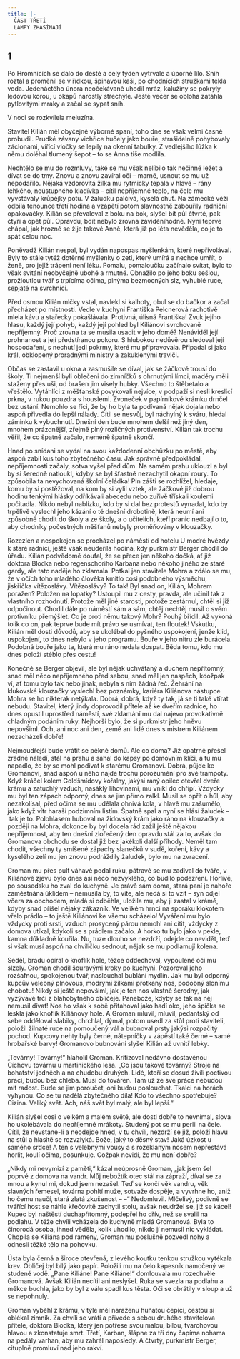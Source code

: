 ```yaml
---
title: |-
  ČÁST TŘETÍ
  LAMPY ZHASÍNAJÍ
---
```


## 1

Po Hromnicích se dalo do deště a celý týden vytrvale a úporně lilo. Sníh roztál a proměnil se v řídkou, špinavou kaši, po chodnících stružkami tekla voda. Jedenáctého února neočekávaně uhodil mráz, kalužiny se pokryly ledovou korou, u okapů narostly střechýle. Ještě večer se obloha zatáhla pytlovitými mraky a začal se sypat sníh.

V noci se rozkvílela meluzína.

Stavitel Kilián měl obyčejně výborné spaní, toho dne se však velmi časně probudil. Prudké závany vichřice hučely jako bouře, strašidelně pohybovaly záclonami, vířící vločky se lepily na okenní tabulky. Z vedlejšího lůžka k němu doléhal tlumený šepot – to se Anna tiše modlila.

Nechtělo se mu do rozmluvy, také se mu však nelíbilo tak nečinně ležet a dívat se do tmy. Znovu a znovu zavíral oči – marně, usnout se mu už nepodařilo. Nějaká vzdorovitá žilka mu rytmicky tepala v hlavě – rány lehkého, neústupného kladívka – cítil nepříjemné teplo, na čele mu vyvstávaly krůpějky potu. V žaludku palčivá, kyselá chuť. Na zámecké věži odbila tenounce třetí hodina a vzápětí potom slavnostně zabouřily radniční opakovačky. Kilián se převaloval z boku na bok, slyšel bít půl čtvrté, pak čtyři a opět půl. Opravdu, bdít nebylo zrovna záviděníhodné. Nyní teprve chápal, jak hrozně se žije takové Anně, která již po léta nevěděla, co je to spát celou noc.

Poněvadž Kilián nespal, byl vydán napospas myšlenkám, které nepřivolával. Byly to stále tytéž dotěrné myšlenky o zeti, který umírá a nechce umřít, o ženě, pro jejíž trápení není léku. Pomalu, pomaloučku začínalo svítat, bylo to však svítání neobyčejně ubohé a rmutné. Obnažilo po jeho boku sešlou, prožloutlou tvář s trpícíma očima, plnýma bezmocných slz, vyhublé ruce, sepjaté na svrchnici.

Před osmou Kilián mlčky vstal, navlekl si kalhoty, obul se do bačkor a začal přecházet po místnosti. Vedle v kuchyni Františka Pelcnerová rachotivě mlela kávu a stařecky pokašlávala. Protivná, úlisná Františka! Zvuk jejího hlasu, každý její pohyb, každý její pohled byl Kiliánovi svrchovaně nepříjemný. Proč zrovna ta se musila usadit v jeho domě? Nenáviděl její prohnanost a její předstíranou pokoru. S hlubokou nedůvěrou sledoval její hospodaření, s nechutí jedl pokrmy, které mu připravovala. Připadal si jako král, obklopený proradnými ministry a zakuklenými traviči.

Občas se zastavil u okna a zasmušile se díval, jak se žáčkové trousí do školy. Ti nejmenší byli oblečeni do zimníčků s ohrnutými límci, maděry měli staženy přes uši, od brašen jim visely hubky. Všechno to štěbetalo a vřeštělo. Vytáhlíci z měšťanské povykovali nejvíce, v podpaží si nesli kreslicí prkna, v rukou pouzdra s houslemi. Zvoneček v papírníkové krámku drnčel bez ustání. Nemohlo se říci, že by ho byla ta podívaná nějak dojala nebo aspoň přivedla do lepší nálady. Cítil se nesvůj, byl náchylný k sváru, hledal záminku k vybuchnutí. Dnešní den bude mnohem delší než jiný den, mnohem prázdnější, zřejmě plný rozličných protivenství. Kilián tak trochu věřil, že co špatně začalo, neméně špatně skončí.

Hned po snídani se vydal na svou každodenní obchůzku po městě, aby aspoň zabil kus toho zbytečného času. Jak správně předpokládal, nepříjemnosti začaly, sotva vyšel před dům. Na samém prahu uklouzl a byl by si šeredně natloukl, kdyby se byl šťastně nezachytil okapní roury. To způsobila ta nevychovaná školní čeládka! Pln zášti se rozhlížel, hledaje, komu by si postěžoval, na kom by si vylil vztek, ale žáčkové již dobrou hodinu tenkými hlásky odříkávali abecedu nebo zuřivě třískali koulemi počitadla. Nikdo nebyl nablízku, kdo by si dal bez protestů vynadat, kdo by trpělivě vyslechl jeho kázání o té dnešní drobotině, která neumí ani způsobně chodit do školy a ze školy, a o učitelích, kteří pranic nedbají o to, aby chodníky počestných měšťanů nebyly proměňovány v klouzačky.

Rozezlen a nespokojen se procházel po náměstí od hotelu U modré hvězdy k staré radnici, ještě však neudeřila hodina, kdy purkmistr Berger chodil do úřadu. Kilián podvědomě doufal, že se přece jen někoho dočká, ať již doktora Blodka nebo regenschoriho Karbana nebo někoho jiného ze staré gardy, ale tato naděje ho zklamala. Potkal jen stavitele Mohra a zdálo se mu, že v očích toho mladého člověka kmitlo cosi podobného výsměchu, jiskřička vítězoslávy. Vítězoslávy? To tak! Byl snad on, Kilián, Mohrem poražen? Položen na lopatky? Ustoupil mu z cesty, pravda, ale učinil tak z vlastního rozhodnutí. Protože měl jiné starosti, protože zestárnul, chtěl si již odpočinout. Chodil dále po náměstí sám a sám, chtěj nechtěj musil o svém protivníku přemýšlet. Co je proti němu takový Mohr? Pouhý břídil. Až vykoná tolik co on, pak teprve bude mít právo se usmívat, ten floutek! Vskutku, Kilián měl dosti důvodů, aby se ukolébal do pyšného uspokojení, jenže klid, uspokojení, to dnes nebylo v jeho programu. Bouře v jeho nitru zle burácela. Podobná bouře jako ta, která mu ráno nedala dospat. Běda tomu, kdo mu dnes položí stéblo přes cestu!

Konečně se Berger objevil, ale byl nějak uchvátaný a duchem nepřítomný, snad měl něco nepříjemného před sebou, snad měl jen naspěch, kdožpak ví, ať tomu bylo tak nebo jinak, nebyla s ním žádná řeč. Žehrání na klukovské klouzačky vyslechl bez poznámky, kariéra Kiliánova nástupce Mohra se ho nikterak netýkala. Dobrá, dobrá, když ty tak, já se ti také vtírat nebudu. Stavitel, který jindy doprovodil přítele až ke dveřím radnice, ho dnes opustil uprostřed náměstí, své zklamání mu dal najevo provokativně chladným podáním ruky. Nejhorší bylo, že si purkmistr jeho hněvu nepovšiml. Och, ani noc ani den, země ani lidé dnes s mistrem Kiliánem nezacházeli dobře!

Nejmoudřejší bude vrátit se pěkně domů. Ale co doma? Již opatrně přešel zrádné náledí, stál na prahu a sahal do kapsy po domovním klíči, a tu mu napadlo, že by se mohl podívat k starému Gromanovi. Dobrá, půjde ke Gromanovi, snad aspoň u něho najde trochu porozumění pro své trampoty. Když kráčel kolem Goldšmídovy kořalny, jakýsi raný opilec otevřel dveře krámu a zatuchlý vzduch, nasáklý lihovinami, mu vnikl do chřípí. Vždycky mu byl ten zápach odporný, dnes se jím přímo zalkl. Musil se opřít o hůl, aby nezakolísal, před očima se mu udělala ohnivá kola, v hlavě mu zašumělo, jako když vítr haraší podzimním listím. Špatně spal a nyní se hlásí žaludek – tak je to. Polohlasem huboval na židovský krám jako ráno na klouzačky a později na Mohra, dokonce by byl docela rád zažil ještě nějakou nepříjemnost, aby ten dnešní zlořečený den opravdu stál za to, avšak do Gromanova obchodu se dostal již bez jakékoli další příhody. Neměl tam chodit, všechny ty smíšené zápachy slanečků v sudě, koření, kávy a kyselého zelí mu jen znovu podráždily žaludek, bylo mu na zvracení.

Groman mu přes pult váhavě podal ruku, pátravě se mu zadíval do tváře, v Kiliánově zjevu bylo dnes asi něco nezvyklého, co budilo podezření. Horlivě, po sousedsku ho zval do kuchyně. Je právě sám doma, stará paní je nahoře zaměstnána úklidem – nemusila by, to víte, ale nedá si to vzít – syn odjel včera za obchodem, mladá si odběhla, uložila mu, aby ji zastal v krámě, kdyby snad přišel nějaký zákazník. Ve velikém hrnci na sporáku klokotem vřelo prádlo – to ještě Kiliánovi ke všemu scházelo! Vyváření mu bylo vždycky proti srsti, vzduch prosycený párou nemohl ani cítit, vždycky z domova utíkal, kdykoli se s prádlem začalo. A horko tu bylo jako v pekle, kamna důkladně kouřila. Nu, tuze dlouho se nezdrží, odejde co nevidět, teď si však musí aspoň na chviličku sednout, nějak se mu podlamují kolena.

Seděl, bradu opíral o knoflík hole, těžce oddechoval, vypoulené oči mu slzely. Groman chodil šouravými kroky po kuchyni. Pozoroval jeho rozšafnou, spokojenou tvář, naslouchal bublání mydlin. Jak mu byl odporný kupcův velebný plnovous, modrými žilkami protkaný nos, podobný slonímu chobotu! Nikdy si ještě nepovšiml, jak je ten nos vlastně šeredný, jak vyzývavě trčí z blahobytného obličeje. Panebože, kdyby se tak na něj nemusil dívat! Nos ho však k sobě přitahoval jako hadí oko, jeho špička se leskla jako knoflík Kiliánovy hole. A Groman mluvil, mluvil, pedantský od sebe odděloval slabiky, chrchlal, dýmal, potom usedl za stůl proti staviteli, položil žilnaté ruce na pomoučený vál a bubnoval prsty jakýsi rozpačitý pochod. Kupcovy nehty byly černé, nátepníčky v zápěstí také černé – samé hrobařské barvy! Gromanovo bubnování slyšel Kilián až uvnitř lebky.

„Továrny! Továrny!“ hlaholil Groman. Kritizoval nedávno dostavěnou Cíchovu továrnu u martinického lesa. „Co jsou takové továrny? Stroje na bohatství jedněch a na chudobu druhých. Lidé, kteří se dosud živili poctivou prací, budou bez chleba. Musí do továren. Tam už ze své práce nebudou mít radost. Bude se jim poroučet, oni budou poslouchat. Tkalci na horách vyhynou. Co se tu nadělá zbytečného díla! Kdo to všechno spotřebuje? Cizina. Veliký svět. Ach, náš svět byl malý, ale byl lepší.“

Kilián slyšel cosi o velkém a malém světě, ale dosti dobře to nevnímal, slova ho ukolébávala do nepříjemné mrákoty. Studený pot se mu perlil na čele. Cítil, že nevstane-li a neodejde hned, v tu chvíli, nezdrží se již, položí hlavu na stůl a hlasitě se rozvzlyká. Bože, jaký to děsný stav! Jaká úzkost u samého srdce! A ten s velebnými vousy a s rozeklaným nosem nepřestává horlit, koulí očima, posunkuje. Cožpak nevidí, že mu není dobře?

„Nikdy mi nevymizí z paměti,“ kázal neúprosně Groman, „jak jsem šel poprvé z domova na vandr. Můj nebožtík otec stál na zápraží, díval se za mnou a kynul mi, dokud jsem nezašel. Teď se končí věk vandru, věk slavných řemesel, továrna pohltí muže, sotvaže dospěje, a vyvrhne ho, aniž ho čemu naučí, stará zlatá zkušenost – –“ Nedomluvil. Mlčelivý, podivně se tvářící host se náhle křečovitě zachytil stolu, avšak neudržel se, již se kácel! Kupec byl naštěstí duchapřítomný, podepřel ho dřív, než se svalil na podlahu. V téže chvíli vcházela do kuchyně mladá Gromanová. Byla to činorodá osoba, ihned věděla, kolik uhodilo, nikdo jí nemusil nic vykládat. Chopila se Kiliána pod rameny, Groman mu poslušně pozvedl nohy a odnesli těžké tělo na pohovku.

Ústa byla černá a široce otevřená, z levého koutku tenkou stružkou vytékala krev. Obličej byl bílý jako papír. Položili mu na čelo kapesník namočený ve studené vodě. „Pane Kiliáne! Pane Kiliáne!“ domlouvala mu rozechvěle Gromanová. Avšak Kilián necítil ani neslyšel. Ruka se svezla na podlahu a měkce buchla, jako by byl z válu spadl kus těsta. Oči se obrátily v sloup a už se nepohnuly.

Groman vyběhl z krámu, v týle měl naraženu huňatou čepici, cestou si oblékal zimník. Za chvíli se vrátí a přivede s sebou druhého stavitelova přítele, doktora Blodka, který jen potřese svou malou, bílou, tvarohovou hlavou a zkonstatuje smrt. Třetí, Karban, šlápne za tři dny čapíma nohama na pedály varhan, aby mu zahrál naposledy. A čtvrtý, purkmistr Berger, cituplně promluví nad jeho rakví.
